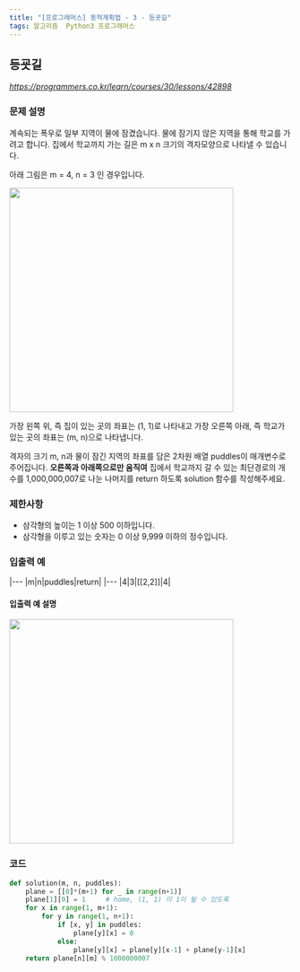 ```yaml
---
title: "[프로그래머스] 동적계획법 - 3 - 등굣길"
tags: 알고리즘  Python3 프로그래머스
---
```


## 등굣길

*<https://programmers.co.kr/learn/courses/30/lessons/42898>*

### 문제 설명

계속되는 폭우로 일부 지역이 물에 잠겼습니다. 물에 잠기지 않은 지역을 통해 학교를 가려고 합니다. 집에서 학교까지 가는 길은 m x n 크기의 격자모양으로 나타낼 수 있습니다.

아래 그림은 m = 4, n = 3 인 경우입니다.

<img src="https://grepp-programmers.s3.amazonaws.com/files/ybm/056f54e618/f167a3bc-e140-4fa8-a8f8-326a99e0f567.png" width="400px">

가장 왼쪽 위, 즉 집이 있는 곳의 좌표는 (1, 1)로 나타내고 가장 오른쪽 아래, 즉 학교가 있는 곳의 좌표는 (m, n)으로 나타냅니다.

격자의 크기 m, n과 물이 잠긴 지역의 좌표를 담은 2차원 배열 puddles이 매개변수로 주어집니다. **오른쪽과 아래쪽으로만 움직여** 집에서 학교까지 갈 수 있는 최단경로의 개수를 1,000,000,007로 나눈 나머지를 return 하도록 solution 함수를 작성해주세요.

### 제한사항

* 삼각형의 높이는 1 이상 500 이하입니다.
* 삼각형을 이루고 있는 숫자는 0 이상 9,999 이하의 정수입니다.

### 입출력 예

|---
|m|n|puddles|return|
|---
|4|3|[[2,2]]|4|

#### 입출력 예 설명

<img src="https://grepp-programmers.s3.amazonaws.com/files/ybm/32c67958d5/729216f3-f305-4ad1-b3b0-04c2ba0b379a.png" width="400px">

### 코드

``` python
def solution(m, n, puddles):
    plane = [[0]*(m+1) for _ in range(n+1)]
    plane[1][0] = 1     # home, (1, 1) 이 1이 될 수 있도록
    for x in range(1, m+1):
        for y in range(1, n+1):
            if [x, y] in puddles:
                plane[y][x] = 0
            else:
                plane[y][x] = plane[y][x-1] + plane[y-1][x]
    return plane[n][m] % 1000000007
```